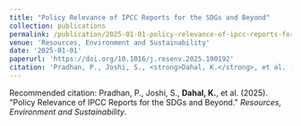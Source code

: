 ```yaml
---
title: "Policy Relevance of IPCC Reports for the SDGs and Beyond"
collection: publications
permalink: /publication/2025-01-01-policy-relevance-of-ipcc-reports-for-the-sdgs-and-
venue: 'Resources, Environment and Sustainability'
date: '2025-01-01'
paperurl: 'https://doi.org/10.1016/j.resenv.2025.100192'
citation: 'Pradhan, P., Joshi, S., <strong>Dahal, K.</strong>, et al. (2025). &quot;Policy Relevance of IPCC Reports for the SDGs and Beyond.&quot; <i>Resources, Environment and Sustainability</i>.'
---
```


Recommended citation: Pradhan, P., Joshi, S., <strong>Dahal, K.</strong>, et al. (2025). &quot;Policy Relevance of IPCC Reports for the SDGs and Beyond.&quot; <i>Resources, Environment and Sustainability</i>.
